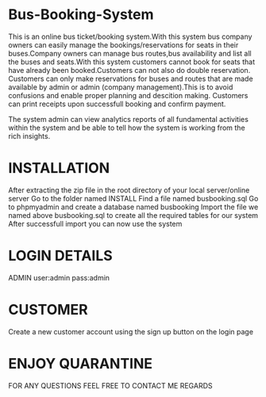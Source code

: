 # Bus-Booking-System
This is an online bus ticket/booking system.With this system bus company owners can easily manage the bookings/reservations for seats in their buses.Company owners can manage bus routes,bus availability and list all the buses and seats.With this system customers cannot book for seats that have already been booked.Customers can not also do double reservation. Customers can only make reservations for buses and routes that are made available by admin or admin (company management).This is to avoid confusions and enable proper planning and descition making. Customers can print receipts upon successfull booking and confirm payment.

The system admin can view analytics reports of all fundamental activities within the system and be able to tell how the system is working from the rich insights. 

# INSTALLATION
After extracting the zip file in the root directory of your local server/online server
Go to the folder named INSTALL
Find a file named busbooking.sql
Go to phpmyadmin and create a database named busbooking
Import the file we named above busbooking.sql to create all the required tables for our system
After successfull import you can now use the system

# LOGIN DETAILS
ADMIN
user:admin
pass:admin

# CUSTOMER
Create a new customer account using the sign up button on the login page

# ENJOY QUARANTINE
FOR ANY QUESTIONS FEEL FREE TO CONTACT ME
REGARDS
